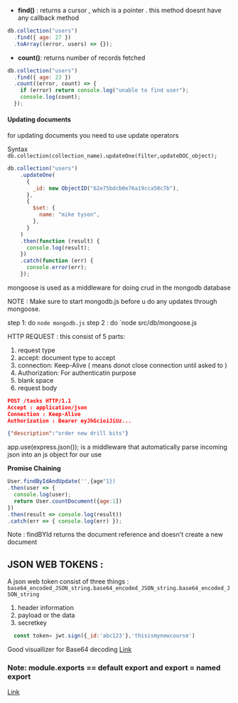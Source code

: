 - **find()** : returns a cursor , which is a pointer .
  this method doesnt have any callback method

```javascript
db.collection("users")
  .find({ age: 27 })
  .toArray((error, users) => {});
```

- **count()**: returns number of records fetched

```javascript
db.collection("users")
  .find({ age: 23 })
  .count((error, count) => {
    if (error) return console.log("unable to find user");
    console.log(count);
  });
```

#### Updating documents

for updating documents you need to use update operators

Syntax ```db.collection(collection_name).updateOne(filter,updateDOC_object);```

```javascript
db.collection("users")
    .updateOne(
      {
        _id: new ObjectID("62e75bdcb0e76a19cca50c7b"),
      },
      {
        $set: {
          name: "mike tyson",
        },
      }
    )
    .then(function (result) {
      console.log(result);
    })
    .catch(function (err) {
      console.error(err);
    });
```

mongoose is used as a middleware for doing crud in the mongodb database

NOTE : Make sure to start mongodb.js before u do any updates through mongoose.

step 1: do `node mongodb.js`
step 2 : do `node src/db/mongoose.js



HTTP REQUEST  : this consist of 5 parts: 

1. request type 
2. accept: document type to accept 
3. connection: Keep-Alive ( means donot close connection until asked to )
4. Authorization: For authenticatin purpose 
5. blank space 
6. request body 

```json
POST /tasks HTTP/1.1
Accept : application/json
Connection : Keep-Alive
Authorization : Bearer eyJhGcioiJiUz...

{"description":"order new drill bits"}
```


app.use(express.json());  is a middleware
that automatically parse incoming json into an js object for our use 


**Promise Chaining**
```javascript
User.findByIdAndUpdate('',{age"1})
.then(user => {
  console.log(user);
  return User.countDocument({age:1])
})
.then(result => console.log(result))
.catch(err => { console.log(err) });

```


Note : findBYId returns the document  reference and doesn't create a new document


## JSON WEB TOKENS : 

A json web token consist of three things : 
`base64_encoded_JSON_string.base64_encoded_JSON_string.base64_encoded_JSON_string`
1. header information 
2. payload or the data 
3. secretkey

```javascript
  const token= jwt.sign({_id:'abc123'},'thisismynewcourse')
```

Good visuallizer for Base64 decoding 
[Link](https://www.base64decode.org/)


### Note:  module.exports == default export and export = named export
[Link](https://www.geeksforgeeks.org/difference-between-module-exports-and-exports-in-node-js/)

